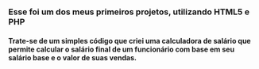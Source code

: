 
### Esse foi um dos meus primeiros projetos, utilizando HTML5 e PHP

#### Trate-se de um simples código que criei uma calculadora de salário que permite calcular o salário final de um funcionário com base em seu salário base e o valor de suas vendas. 

